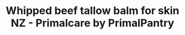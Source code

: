 ---
title: "Whipped beef tallow balm for skin NZ - Primalcare by PrimalPantry"
description: "Achieve a natural glow without the chemical nasties using Primalcare whipped beef tallow balm for skin made in NZ from PrimalPantry"
type: custom
layout: products/tallow-skin
wipe: true
bootstrap5: true
---